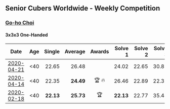 ## Senior Cubers Worldwide - Weekly Competition
### [Go-ho Choi](../go_ho_choi.md)

#### 3x3x3 One-Handed

| Date | Age | Single | Average | Awards | Solve 1 | Solve 2 | Solve 3 | Solve 4 | Solve 5 | Video |
| :--: | :--: | --: | --: | :--: | --: | --: | --: | --: | --: | :-- |
| [2020-04-21](../../results/333oh/2020-04-21.md) | <40 | 22.65 | 26.48 |  | 24.02 | 22.65 | 30.83 | 26.73 | 28.68 | [Link](https://www.facebook.com/events/880278499062375/permalink/884680381955520/) |
| [2020-04-14](../../results/333oh/2020-04-14.md) | <40 | 22.35 | **24.49** | 🏆 🔥 | 26.46 | 22.89 | 22.35 | 29.99 | 24.13 | [Link](https://www.facebook.com/events/982619255468618/permalink/987264148337462/) |
| [2020-02-18](../../results/333oh/2020-02-18.md) | <40 | **22.13** | **25.73** | 🏆 | **22.13** | 22.77 | 35.44 | 24.99 | 29.43 | [Link](https://www.facebook.com/events/1618332754973681/permalink/1618631721610451/) |


<!-- Global site tag (gtag.js) - Google Analytics -->
<script async src="https://www.googletagmanager.com/gtag/js?id=UA-86348435-3"></script>
<script>window.dataLayer = window.dataLayer || []; function gtag() {dataLayer.push(arguments);} gtag('js', new Date()); gtag('config', 'UA-86348435-3');</script>
